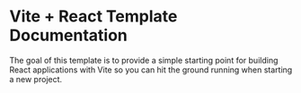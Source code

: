 # Vite + React Template Documentation

The goal of this template is to provide a simple starting point for building React applications with Vite so you can hit the ground running when starting a new project.
